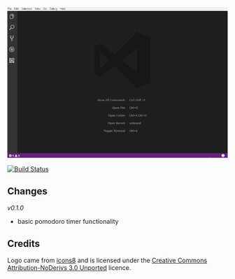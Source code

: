 ![alt](./assets/init.gif)


[![Build Status](https://travis-ci.com/afractal/PomoTimer.svg?token=sN9qiKvy34fJyhwzHohM&branch=master)](https://travis-ci.com/afractal/PomoTimer)

## Changes

*v0.1.0*

- basic pomodoro timer functionality

## Credits
Logo came from [icons8](https://icons8.com/) and is licensed under the [ Creative Commons Attribution-NoDerivs 3.0 Unported](https://icons8.com/license/) licence.
